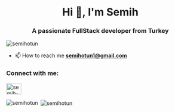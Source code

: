 <h1 align="center">Hi 👋, I'm Semih</h1>
<h3 align="center">A passionate FullStack developer from Turkey</h3>

<p align="left"> <img src="https://komarev.com/ghpvc/?username=semihotun&label=Profile%20views&color=0e75b6&style=flat" alt="semihotun" /> </p>

- 📫 How to reach me **semihotun1@gmail.com**

<h3 align="left">Connect with me:</h3>
<p align="left">
<a href="https://www.linkedin.com/in/semih-ötün-0bb9091aa/" target="blank"><img align="center" src="https://raw.githubusercontent.com/rahuldkjain/github-profile-readme-generator/master/src/images/icons/Social/linked-in-alt.svg" alt="semih-ötün-0bb9091aa" height="30" width="40" /></a>
</p>



<p><img align="left" src="https://github-readme-stats.vercel.app/api/top-langs?username=semihotun&show_icons=true&locale=en&layout=compact" alt="semihotun" /></p>

<p>&nbsp;<img align="center" src="https://github-readme-stats.vercel.app/api?username=semihotun&show_icons=true&locale=en" alt="semihotun" /></p>


